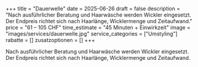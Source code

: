 +++
title = "Dauerwelle"
date = 2025-06-26
draft = false
description = "Nach ausführlicher Beratung und Haarwäsche werden Wickler eingesetzt. Der Endpreis richtet sich nach Haarlänge, Wicklermenge und Zeitaufwand."
price = "61 – 105 CHF"
time_estimate = "45 Minuten + Einwirkzeit"
image = "images/services/dauerwelle.jpg"
service_categories = ["Umstyling"]
rabatte = []
zusatzoptionen = []
+++

Nach ausführlicher Beratung und Haarwäsche werden Wickler eingesetzt. Der Endpreis richtet sich nach Haarlänge, Wicklermenge und Zeitaufwand.

